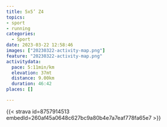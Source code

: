 ```yaml
---
title: 5x5’ Z4
topics:
- sport
- running
categories:
  - Sport
date: 2023-03-22 12:58:46
images: ["20230322-activity-map.png"]
feature: "20230322-activity-map.png"
activitydata:
  pace: 5:11min/km
  elevation: 37mt
  distance: 9.00km
  duration: 46:42
places: []

---
```


<!--more--> 

 [//]: # ({{< figure src="20230322-activity-map.png" title="map" >}})


{{< strava id=8757914513 embedId=260af45a0648c627bc9a80b4e7a7eaf778fa65e7 >}}
